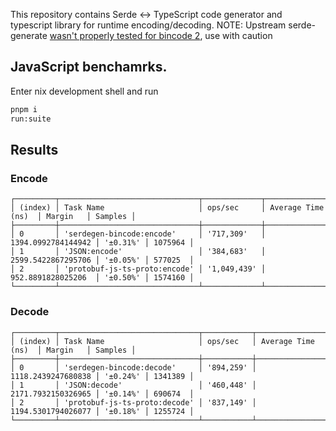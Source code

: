This repository contains Serde <-> TypeScript code generator and typescript library for runtime encoding/decoding.
NOTE: Upstream serde-generate [wasn't properly tested for bincode 2](https://github.com/zefchain/serde-reflection/issues/69), use with caution

## JavaScript benchamrks.
Enter nix development shell and run
```sh
pnpm i
run:suite
```

## Results
### Encode
```
┌─────────┬───────────────────────────────┬─────────────┬────────────────────┬──────────┬─────────┐
│ (index) │ Task Name                     │ ops/sec     │ Average Time (ns)  │ Margin   │ Samples │
├─────────┼───────────────────────────────┼─────────────┼────────────────────┼──────────┼─────────┤
│ 0       │ 'serdegen-bincode:encode'     │ '717,309'   │ 1394.0992784144942 │ '±0.31%' │ 1075964 │
│ 1       │ 'JSON:encode'                 │ '384,683'   │ 2599.5422867295706 │ '±0.05%' │ 577025  │
│ 2       │ 'protobuf-js-ts-proto:encode' │ '1,049,439' │ 952.8891828025206  │ '±0.50%' │ 1574160 │
└─────────┴───────────────────────────────┴─────────────┴────────────────────┴──────────┴─────────┘
```
### Decode
```
┌─────────┬───────────────────────────────┬───────────┬────────────────────┬──────────┬─────────┐
│ (index) │ Task Name                     │ ops/sec   │ Average Time (ns)  │ Margin   │ Samples │
├─────────┼───────────────────────────────┼───────────┼────────────────────┼──────────┼─────────┤
│ 0       │ 'serdegen-bincode:decode'     │ '894,259' │ 1118.2439247680838 │ '±0.24%' │ 1341389 │
│ 1       │ 'JSON:decode'                 │ '460,448' │ 2171.7932150326965 │ '±0.14%' │ 690674  │
│ 2       │ 'protobuf-js-ts-proto:decode' │ '837,149' │ 1194.5301794026077 │ '±0.18%' │ 1255724 │
└─────────┴───────────────────────────────┴───────────┴────────────────────┴──────────┴─────────┘
```
